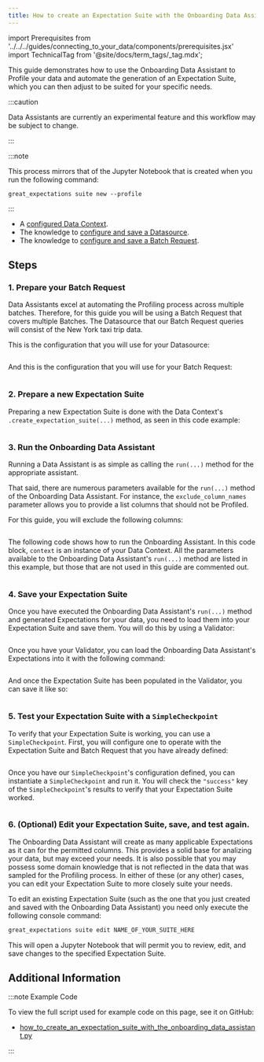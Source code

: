 ```yaml
---
title: How to create an Expectation Suite with the Onboarding Data Assistant
---
```


import Prerequisites from '../../../guides/connecting_to_your_data/components/prerequisites.jsx'
import TechnicalTag from '@site/docs/term_tags/_tag.mdx';

This guide demonstrates how to use the Onboarding Data Assistant to Profile your data and automate the generation of an
Expectation Suite, which you can then adjust to be suited for your specific needs.

:::caution

Data Assistants are currently an experimental feature and this workflow may be subject to change.

:::

:::note

This process mirrors that of the Jupyter Notebook that is created when you run the following <TechnicalTag tag="cli" text="CLI" /> command:

```terminal
great_expectations suite new --profile
```
:::

<Prerequisites>

- A [configured Data Context](../../../tutorials/getting_started/tutorial_setup.md).
- The knowledge to [configure and save a Datasource](../../connecting_to_your_data/connect_to_data_overview.md).
- The knowledge to [configure and save a Batch Request](../../connecting_to_your_data/how_to_get_a_batch_of_data_from_a_configured_datasource.md).

</Prerequisites>

## Steps

### 1. Prepare your Batch Request

Data Assistants excel at automating the Profiling process across multiple batches.  Therefore, for this guide you will
 be using a Batch Request that covers multiple Batches.  The Datasource that our Batch Request queries will consist of
 the New York taxi trip data.

This is the configuration that you will use for your Datasource:

```python file=../../../../tests/integration/docusaurus/expectations/data_assistants/how_to_create_an_expectation_suite_with_the_onboarding_data_assistant.py#L30-L48
```

And this is the configuration that you will use for your Batch Request:

```python file=../../../../tests/integration/docusaurus/expectations/data_assistants/how_to_create_an_expectation_suite_with_the_onboarding_data_assistant.py#L79-L84
```

### 2. Prepare a new Expectation Suite

Preparing a new Expectation Suite is done with the Data Context's `.create_expectation_suite(...)` method, as seen in
this code example:

```python file=../../../../tests/integration/docusaurus/expectations/data_assistants/how_to_create_an_expectation_suite_with_the_onboarding_data_assistant.py#L69-L73
```

### 3. Run the Onboarding Data Assistant

Running a Data Assistant is as simple as calling the `run(...)` method for the appropriate assistant.  

That said, there are numerous parameters available for the `run(...)` method of the Onboarding Data Assistant.  For
 instance, the `exclude_column_names` parameter allows you to provide a list columns that should not be Profiled.  

For this guide, you will exclude the following columns:

```python file=../../../../tests/integration/docusaurus/expectations/data_assistants/how_to_create_an_expectation_suite_with_the_onboarding_data_assistant.py#L90-L109
```

The following code shows how to run the Onboarding Assistant.  In this code block, `context` is an instance of your Data
 Context.  All the parameters available to the Onboarding Data Assistant's `run(...)` method are listed in this example,
 but those that are not used in this guide are commented out.

```python file=../../../../tests/integration/docusaurus/expectations/data_assistants/how_to_create_an_expectation_suite_with_the_onboarding_data_assistant.py#L113-L154
```

### 4. Save your Expectation Suite

Once you have executed the Onboarding Data Assistant's `run(...)` method and generated Expectations for your data, you
 need to load them into your Expectation Suite and save them.  You will do this by using a Validator:

```python file=../../../../tests/integration/docusaurus/expectations/data_assistants/how_to_create_an_expectation_suite_with_the_onboarding_data_assistant.py#L160-L163
```

Once you have your Validator, you can load the Onboarding Data Assistant's Expectations into it with the following
 command:

```python file=../../../../tests/integration/docusaurus/expectations/data_assistants/how_to_create_an_expectation_suite_with_the_onboarding_data_assistant.py#L169-L171
```

And once the Expectation Suite has been populated in the Validator, you can save it like so:

```python file=../../../../tests/integration/docusaurus/expectations/data_assistants/how_to_create_an_expectation_suite_with_the_onboarding_data_assistant.py#L175
```

### 5. Test your Expectation Suite with a `SimpleCheckpoint`

To verify that your Expectation Suite is working, you can use a `SimpleCheckpoint`.  First, you will configure one to
 operate with the Expectation Suite and Batch Request that you have already defined:

```python file=../../../../tests/integration/docusaurus/expectations/data_assistants/how_to_create_an_expectation_suite_with_the_onboarding_data_assistant.py#L181-L189
```

Once you have our `SimpleCheckpoint`'s configuration defined, you can instantiate a `SimpleCheckpoint` and run it.  You
 will check the `"success"` key of the `SimpleCheckpoint`'s results to verify that your Expectation Suite worked.

```python file=../../../../tests/integration/docusaurus/expectations/data_assistants/how_to_create_an_expectation_suite_with_the_onboarding_data_assistant.py#L193-L198
```

### 6. (Optional) Edit your Expectation Suite, save, and test again.

The Onboarding Data Assistant will create as many applicable Expectations as it can for the permitted columns.  This
 provides a solid base for analizing your data, but may exceed your needs.  It is also possible that you may possess
 some domain knowledge that is not reflected in the data that was sampled for the Profiling process.  In either of these
 (or any other) cases, you can edit your Expectation Suite to more closely suite your needs.

To edit an existing Expectation Suite (such as the one that you just created and saved with the Onboarding Data
 Assistant) you need only execute the following console command:

```markdown title="Terminal command"
great_expectations suite edit NAME_OF_YOUR_SUITE_HERE
```

This will open a Jupyter Notebook that will permit you to review, edit, and save changes to the specified Expectation
 Suite.

## Additional Information

:::note Example Code

To view the full script used for example code on this page, see it on GitHub:
- [how_to_create_an_expectation_suite_with_the_onboarding_data_assistant.py](https://github.com/great-expectations/tests/integration/docusaurus/expectations/data_assistants/how_to_create_an_expectation_suite_with_the_onboarding_data_assistant.py)

:::
